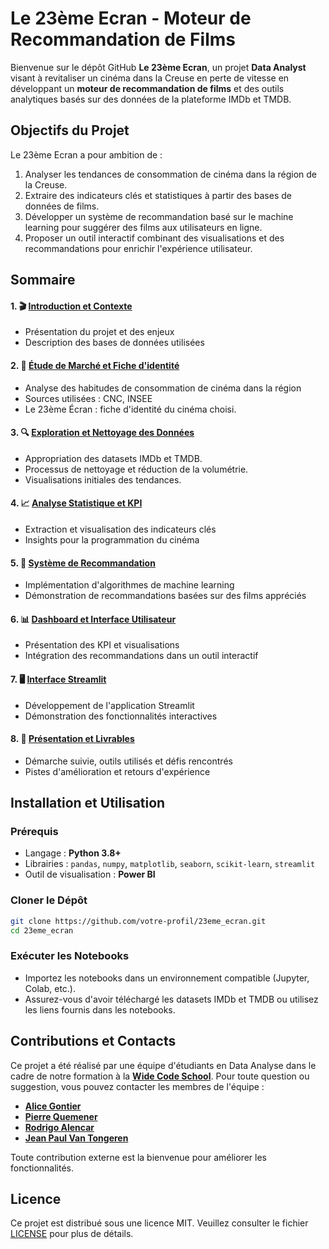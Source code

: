 # Le 23ème Ecran - Moteur de Recommandation de Films

Bienvenue sur le dépôt GitHub **Le 23ème Ecran**, un projet **Data Analyst** visant à revitaliser un cinéma dans la Creuse en perte de vitesse en développant un **moteur de recommandation de films** et des outils analytiques basés sur des données de la plateforme IMDb et TMDB.

## Objectifs du Projet

Le 23ème Ecran a pour ambition de :

1. Analyser les tendances de consommation de cinéma dans la région de la Creuse.
2. Extraire des indicateurs clés et statistiques à partir des bases de données de films.
3. Développer un système de recommandation basé sur le machine learning pour suggérer des films aux utilisateurs en ligne.
4. Proposer un outil interactif combinant des visualisations et des recommandations pour enrichir l'expérience utilisateur.

## Sommaire

#### 1. 🎬 [Introduction et Contexte]()
   - Présentation du projet et des enjeux
   - Description des bases de données utilisées

#### 2. 🧳 [Étude de Marché et Fiche d'identité]()
   - Analyse des habitudes de consommation de cinéma dans la région
   - Sources utilisées : CNC, INSEE
   - Le 23ème Écran : fiche d'identité du cinéma choisi.

#### 3. 🔍 [Exploration et Nettoyage des Données]()
   - Appropriation des datasets IMDb et TMDB.
   - Processus de nettoyage et réduction de la volumétrie.
   - Visualisations initiales des tendances.

#### 4. 📈 [Analyse Statistique et KPI]()
   - Extraction et visualisation des indicateurs clés
   - Insights pour la programmation du cinéma

#### 5. 🤖 [Système de Recommandation]()
   - Implémentation d'algorithmes de machine learning
   - Démonstration de recommandations basées sur des films appréciés

#### 6. 📊 [Dashboard et Interface Utilisateur]()
   - Présentation des KPI et visualisations
   - Intégration des recommandations dans un outil interactif

#### 7. 🖥️ [Interface Streamlit]()
   - Développement de l'application Streamlit
   - Démonstration des fonctionnalités interactives

#### 8. 📑 [Présentation et Livrables]()
   - Démarche suivie, outils utilisés et défis rencontrés
   - Pistes d'amélioration et retours d'expérience

## Installation et Utilisation

### Prérequis
- Langage : **Python 3.8+**
- Librairies : `pandas`, `numpy`, `matplotlib`, `seaborn`, `scikit-learn`, `streamlit`
- Outil de visualisation : **Power BI**

### Cloner le Dépôt
```bash
git clone https://github.com/votre-profil/23eme_ecran.git
cd 23eme_ecran
```
### Exécuter les Notebooks
- Importez les notebooks dans un environnement compatible (Jupyter, Colab, etc.).
- Assurez-vous d'avoir téléchargé les datasets IMDb et TMDB ou utilisez les liens fournis dans les notebooks.

## Contributions et Contacts
Ce projet a été réalisé par une équipe d'étudiants en Data Analyse dans le cadre de notre formation à la **[Wide Code School](https://www.wildcodeschool.com/)**. Pour toute question ou suggestion, vous pouvez contacter les membres de l'équipe :

- **[Alice Gontier](https://github.com/aliceaupaysdesdata)**
- **[Pierre Quemener](https://github.com/Pierre-Q)** 
- **[Rodrigo Alencar](https://github.com/hawdgeal)** 
- **[Jean Paul Van Tongeren](https://github.com/jpvt-data)**

Toute contribution externe est la bienvenue pour améliorer les fonctionnalités.

## Licence
Ce projet est distribué sous une licence MIT. Veuillez consulter le fichier [LICENSE](LICENSE) pour plus de détails.
